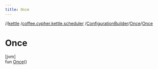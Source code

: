 ```yaml
---
title: Once
---
```

//[kettle](../../../../index.html)
/[coffee.cypher.kettle.scheduler](../../index.html)
/[ConfigurationBuilder](../index.html)/[Once](index.html)/[Once](-once.html)

# Once

[jvm]\
fun [Once](-once.html)()




